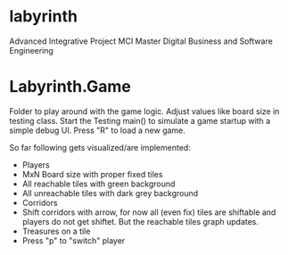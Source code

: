 # labyrinth
Advanced Integrative Project MCI Master Digital Business and Software Engineering

# Labyrinth.Game
Folder to play around with the game logic. Adjust values like board size in testing class.
Start the Testing main() to simulate a game startup with a simple debug UI.
Press "R" to load a new game.

So far following gets visualized/are implemented:
- Players
- MxN Board size with proper fixed tiles
- All reachable tiles with green background
- All unreachable tiles with dark grey background
- Corridors
- Shift corridors with arrow, for now all (even fix) tiles are shiftable and players do not get shiftet. But the reachable tiles graph updates.
- Treasures on a tile
- Press "p" to "switch" player
